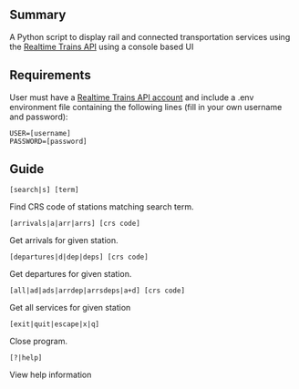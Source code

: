 ## Summary

A Python script to display rail and connected transportation services using the [Realtime Trains API](https://www.realtimetrains.co.uk/about/developer/pull/docs/) using a console based UI

## Requirements

User must have a [Realtime Trains API account](https://api.rtt.io/) and include a .env environment file containing the following lines (fill in your own username and password):


    USER=[username]
    PASSWORD=[password]

## Guide

    [search|s] [term]
        
Find CRS code of stations matching search term.
  
    [arrivals|a|arr|arrs] [crs code]
        
Get arrivals for given station.

    [departures|d|dep|deps] [crs code]
    
Get departures for given station.

    [all|ad|ads|arrdep|arrsdeps|a+d] [crs code]
    
Get all services for given station

    [exit|quit|escape|x|q]

Close program.

    [?|help]
    
View help information

